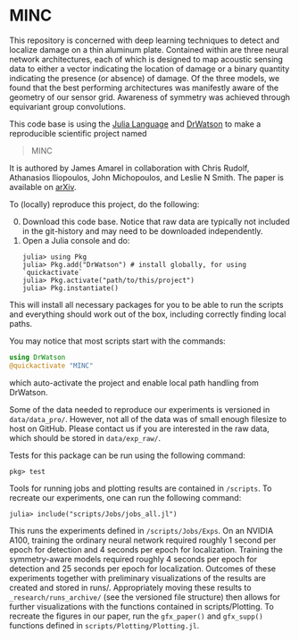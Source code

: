 # MINC
This repository is concerned with deep learning techniques to detect and localize damage on
a thin aluminum plate. Contained within are three neural network architectures,
each of which is designed to map acoustic sensing data to either a vector indicating the
location of damage or a binary quantity indicating the presence (or absence) of damage.
Of the three models, we found that the best performing architectures was
manifestly aware of the geometry of our sensor grid. Awareness of symmetry was achieved
through equivariant group convolutions.

This code base is using the [Julia Language](https://julialang.org/) and
[DrWatson](https://juliadynamics.github.io/DrWatson.jl/stable/)
to make a reproducible scientific project named
> MINC

It is authored by James Amarel in collaboration with Chris Rudolf, Athanasios Iliopoulos,
John Michopoulos, and Leslie N Smith. The paper is available on
[arXiv](https://www.arxiv.org/abs/2409.06084).

To (locally) reproduce this project, do the following:

0. Download this code base. Notice that raw data are typically not included in the
   git-history and may need to be downloaded independently.
1. Open a Julia console and do:
   ```
   julia> using Pkg
   julia> Pkg.add("DrWatson") # install globally, for using `quickactivate`
   julia> Pkg.activate("path/to/this/project")
   julia> Pkg.instantiate()
   ```

This will install all necessary packages for you to be able to run the scripts and
everything should work out of the box, including correctly finding local paths.

You may notice that most scripts start with the commands:
```julia
using DrWatson
@quickactivate "MINC"
```
which auto-activate the project and enable local path handling from DrWatson.

Some of the data needed to reproduce our experiments is versioned in `data/data_pro/`. However,
not all of the data was of small enough filesize to host on GitHub. Please contact us if you
are interested in the raw data, which should be stored in `data/exp_raw/`.

Tests for this package can be run using the following command:
```
pkg> test
```

Tools for running jobs and plotting results are contained in `/scripts`. To recreate our
experiments, one can run the following command:
```
julia> include("scripts/Jobs/jobs_all.jl")
```
This runs the experiments defined in `/scripts/Jobs/Exps`. On an NVIDIA A100, training the
ordinary neural network required roughly 1 second per epoch for detection and 4 seconds per
epoch for localization. Training the symmetry-aware models required
roughly 4 seconds per epoch for detection and 25 seconds per epoch for localization.
Outcomes of these experiments together with preliminary visualizations of the results are
created and stored in runs/. Appropriately moving these results to `_research/runs_archive/`
(see the versioned file structure) then allows for further visualizations with the functions
contained in scripts/Plotting. To recreate the figures in our paper, run the `gfx_paper()` and
`gfx_supp()` functions defined in `scripts/Plotting/Plotting.jl`.

